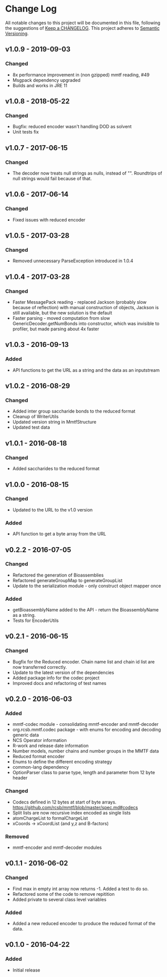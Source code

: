 # Change Log
All notable changes to this project will be documented in this file, following the suggestions of [Keep a CHANGELOG](http://keepachangelog.com/). This project adheres to [Semantic Versioning](http://semver.org/).

## v1.0.9 - 2019-09-03
### Changed
- 8x performance improvement in (non gzipped) mmtf reading, #49
- Msgpack dependency upgraded
- Builds and works in JRE 11

## v1.0.8 - 2018-05-22
### Changed
- Bugfix: reduced encoder wasn't handling DOD as solvent
- Unit tests fix

## v1.0.7 - 2017-06-15
### Changed
- The decoder now treats null strings as nulls, instead of "". Roundtrips of null strings would fail because of that.

## v1.0.6 - 2017-06-14
### Changed
- Fixed issues with reduced encoder

## v1.0.5 - 2017-03-28
### Changed
- Removed unnecessary ParseException introduced in 1.0.4

## v1.0.4 - 2017-03-28
### Changed
- Faster MessagePack reading - replaced Jackson (probably slow because of reflection) with manual construction of objects, Jackson is still available, but the new solution is the default
- Faster parsing - moved computation from slow GenericDecoder.getNumBonds into constructor, which was invisible to profiler, but made parsing about 4x faster

## v1.0.3 - 2016-09-13
### Added
 - API functions to get the URL as a string and the data as an inputstream

## v1.0.2 - 2016-08-29
### Changed
 - Added inter group saccharide bonds to the reduced format
 - Cleanup of WriterUtils
 - Updated version string in MmtfStructure
 - Updated test data

## v1.0.1 - 2016-08-18
### Changed
 - Added saccharides to the reduced format

## v1.0.0 - 2016-08-15
### Changed
 - Updated to the URL to the v1.0 version

### Added
 - API function to get a byte array from the URL

## v0.2.2 - 2016-07-05
### Changed
 - Refactored the generation of Bioassemblies  
 - Refactored generateGroupMap to generateGroupList
 - Update to the serialization module - only construct object mapper once

### Added 
 - getBioassemblyName added to the API - return the BioassemblyName as a string.
 - Tests for EncoderUtils

## v0.2.1 - 2016-06-15
### Changed
 - Bugfix for the Reduced encoder. Chain name list and chain id list are now transferred correctly.
 - Update to the latest version of the dependencies
 - Added package info for the codec project
 - Improved docs and refactoring of test names

## v0.2.0 - 2016-06-03
### Added
- mmtf-codec module - consolidating mmtf-encoder and mmtf-decoder
- org.rcsb.mmtf.codec package - with enums for encoding and decoding generic data
- NCS Operator information
- R-work and release date information
- Number models, number chains and number groups in the MMTF data
- Reduced format encoder
- Enums to define the different encoding strategy
- common-lang dependency
- OptionParser class to parse type, length and parameter from 12 byte header

### Changed
- Codecs defined in 12 bytes at start of byte arrays. https://github.com/rcsb/mmtf/blob/master/spec.md#codecs
- Split lists are now recursive index encoded as single lists
- atomChargeList to formalChargeList
- xCoords -> xCoordList (and y,z and B-factors)

### Removed
- mmtf-encoder and mmtf-decoder modules

## v0.1.1 - 2016-06-02
### Changed
- Find max in empty int array now returns -1. Added a test to do so.
- Refactored some of the code to remove repitition
- Added private to several class level variables

### Added
- Added a new reduced encoder to produce the reduced format of the data.

## v0.1.0 - 2016-04-22
### Added
- Initial release










